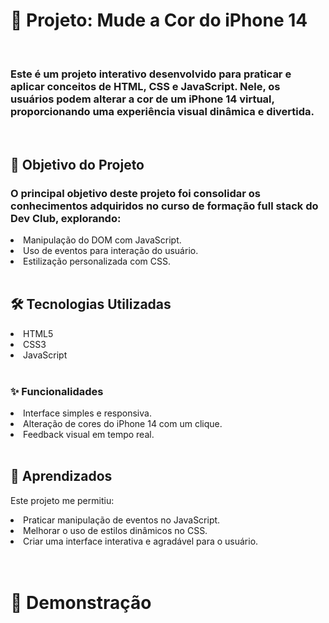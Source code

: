 <h1>🎨 Projeto: Mude a Cor do iPhone 14</h1>

<br>
<h3>Este é um projeto interativo desenvolvido para praticar e aplicar conceitos de HTML, CSS e JavaScript. Nele, os usuários podem alterar a cor de um iPhone 14 virtual, proporcionando uma experiência visual dinâmica e divertida.
</h3>

<br>
<h2>🚀 Objetivo do Projeto</h2>

<h3>
  O principal objetivo deste projeto foi consolidar os conhecimentos adquiridos no curso de formação full stack do Dev Club, explorando:
  
</h3>
<li>Manipulação do DOM com JavaScript.</li>
<li>Uso de eventos para interação do usuário.</li>
<li>Estilização personalizada com CSS.</li>
<br>
<h2>🛠️ Tecnologias Utilizadas</h2>
<li>HTML5</li>
<li>CSS3</li>
<li>JavaScript</li>
<br>
<h3>✨ Funcionalidades</h3>
<li>Interface simples e responsiva.</li>
<li>Alteração de cores do iPhone 14 com um clique.</li>
<li>Feedback visual em tempo real.</li>
<br>
<h2>🎯 Aprendizados</h2>
<p>Este projeto me permitiu:</p>
<li>Praticar manipulação de eventos no JavaScript.</li>
<li>Melhorar o uso de estilos dinâmicos no CSS.</li>
<li>Criar uma interface interativa e agradável para o usuário.</li>
<br>
<br>
<h1>📸 Demonstração</h1>
  
